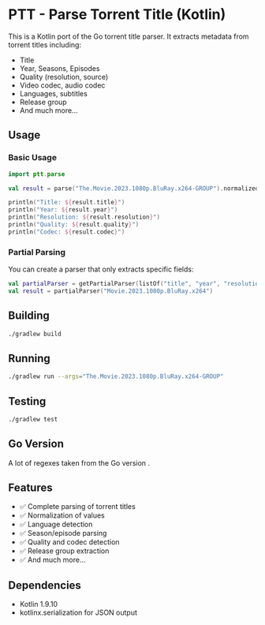 # PTT - Parse Torrent Title (Kotlin)

This is a Kotlin port of the Go torrent title parser. It extracts metadata from torrent titles including:

- Title
- Year, Seasons, Episodes
- Quality (resolution, source)
- Video codec, audio codec
- Languages, subtitles
- Release group
- And much more...

## Usage

### Basic Usage

```kotlin
import ptt.parse

val result = parse("The.Movie.2023.1080p.BluRay.x264-GROUP").normalized()

println("Title: ${result.title}")
println("Year: ${result.year}")
println("Resolution: ${result.resolution}")
println("Quality: ${result.quality}")
println("Codec: ${result.codec}")
```

### Partial Parsing

You can create a parser that only extracts specific fields:

```kotlin
val partialParser = getPartialParser(listOf("title", "year", "resolution"))
val result = partialParser("Movie.2023.1080p.BluRay.x264")
```

## Building

```bash
./gradlew build
```

## Running

```bash
./gradlew run --args="The.Movie.2023.1080p.BluRay.x264-GROUP"
```

## Testing

```bash
./gradlew test
```

## Go Version

A lot of regexes taken from the Go version .

## Features

- ✅ Complete parsing of torrent titles
- ✅ Normalization of values
- ✅ Language detection
- ✅ Season/episode parsing
- ✅ Quality and codec detection
- ✅ Release group extraction
- ✅ And much more...

## Dependencies

- Kotlin 1.9.10
- kotlinx.serialization for JSON output
